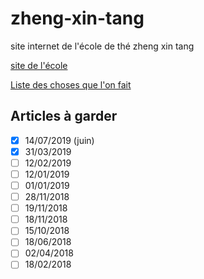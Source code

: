 # zheng-xin-tang

site internet de l'école de thé zheng xin tang

[site de l'école](http://ecoledethe.com)

[Liste des choses que l'on fait](https://github.com/ya-lin-tea/zheng-xin-tang/projects/1?fullscreen=true)


## Articles à garder

- [x] 14/07/2019 (juin)
- [x] 31/03/2019
- [ ] 12/02/2019
- [ ] 12/01/2019
- [ ] 01/01/2019
- [ ] 28/11/2018
- [ ] 19/11/2018
- [ ] 18/11/2018
- [ ] 15/10/2018
- [ ] 18/06/2018
- [ ] 02/04/2018
- [ ] 18/02/2018